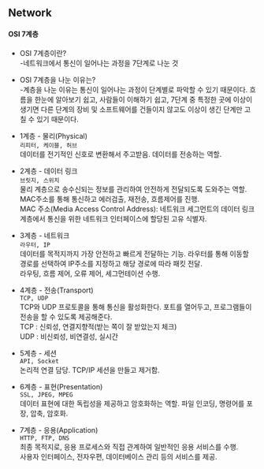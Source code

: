 ## Network
#### OSI 7계층
* OSI 7계층이란?<br>
-네트워크에서 통신이 일어나는 과정을 7단계로 나눈 것
* OSI 7계층을 나눈 이유는?<br>
-계층을 나눈 이유는 통신이 일어나는 과정이 단계별로 파악할 수 있기 때문이다. 흐름을 한눈에 알아보기 쉽고, 사람들이 이해하기 쉽고, 7단계 중 특정한 곳에 이상이 생기면 다른 단계의 장비 및 소프트웨어를 건들이지 않고도 이상이 생긴 단계만 고칠 수 있기 때문이다.

* 1계층 - 물리(Physical)<br>
`리피터, 케이블, 허브`<br>
데이터를 전기적인 신호로 변환해서 주고받음. 데이터를 전송하는 역할.

* 2계층 - 데이터 링크<br>
`브릿지, 스위치`<br>
물리 계층으로 송수신되는 정보를 관리하여 안전하게 전달되도록 도와주는 역할. MAC주소를 통해 통신하고 에러검출, 재전송, 흐름제어를 진행.<br>
MAC 주소(Media Access Control Address): 네트워크 세그먼트의 데이터 링크 계층에서 통신을 위한 네트워크 인터페이스에 할당된 고유 식별자.

* 3계층 - 네트워크<br>
`라우터, IP`<br>
데이터를 목적지까지 가장 안전하고 빠르게 전달하는 기능. 라우터를 통해 이동할 경로를 선택하여 IP주소를 지정하고 해당 경로에 따라 패킷 전달.<br>
라우팅, 흐름 제어, 오류 제어, 세그먼테이션 수행.

* 4계층 - 전송(Transport)<br>
`TCP, UDP`<br>
TCP와 UDP 프로토콜을 통해 통신을 활성화한다. 포트를 열어두고, 프로그램들이 전송을 할 수 있도록 제공해준다.<br>
TCP : 신뢰성, 연결지향적(받는 쪽이 잘 받았는지 체크)<br>
UDP : 비신뢰성, 비연결성, 실시간

* 5계층 - 세션<br>
`API, Socket`<br>
논리적 연결 담당. TCP/IP 세션을 만들고 제거함.

* 6계층 - 표현(Presentation)<br>
`SSL, JPEG, MPEG`<br>
데이터 표현에 대한 독립성을 제공하고 암호화하는 역할. 파일 인코딩, 명령어를 포장, 압축, 암호화.

* 7계층 - 응용(Application)<br>
`HTTP, FTP, DNS`<br>
최종 목적지로, 응용 프로세스와 직접 관계하여 일반적인 응용 서비스를 수행.<br>
사용자 인터페이스, 전자우편, 데이터베이스 관리 등의 서비스를 제공.
